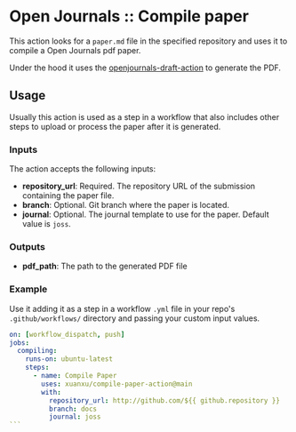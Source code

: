 # Open Journals :: Compile paper

This action looks for a `paper.md` file in the specified repository and uses it to compile a Open Journals pdf paper.

Under the hood it uses the [openjournals-draft-action](https://github.com/openjournals/openjournals-draft-action) to generate the PDF.

## Usage

Usually this action is used as a step in a workflow that also includes other steps to upload or process the paper after it is generated.

### Inputs

The action accepts the following inputs:

- **repository_url**: Required. The repository URL of the submission containing the paper file.
- **branch**: Optional. Git branch where the paper is located.
- **journal**: Optional. The journal template to use for the paper. Default value is `joss`.

### Outputs

- **pdf_path**: The path to the generated PDF file

### Example

Use it adding it as a step in a workflow `.yml` file in your repo's `.github/workflows/` directory and passing your custom input values.

````yaml
on: [workflow_dispatch, push]
jobs:
  compiling:
    runs-on: ubuntu-latest
    steps:
      - name: Compile Paper
        uses: xuanxu/compile-paper-action@main
        with:
          repository_url: http://github.com/${{ github.repository }}
          branch: docs
          journal: joss
```

